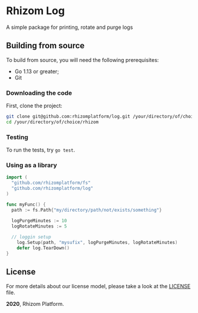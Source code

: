 # Rhizom Log

A simple package for printing, rotate and purge logs

## Building from source

To build from source, you will need the following prerequisites:

- Go 1.13 or greater;
- Git

### Downloading the code

First, clone the project:

```bash
git clone git@github.com:rhizomplatform/log.git /your/directory/of/choice/rhizom
cd /your/directory/of/choice/rhizom
```

### Testing

To run the tests, try `go test`.

### Using as a library

```go
import (
  "github.com/rhizomplatform/fs"
  "github.com/rhizomplatform/log"
)

func myFunc() {
  path := fs.Path{"my/directory/path/not/exists/something"}

  logPurgeMinutes := 10
  logRotateMinutes := 5
  
  // loggin setup
	log.Setup(path, "mysufix", logPurgeMinutes, logRotateMinutes)
	defer log.TearDown()
}

```

## License

For more details about our license model, please take a look at the [LICENSE](LICENSE) file.

**2020**, Rhizom Platform.
